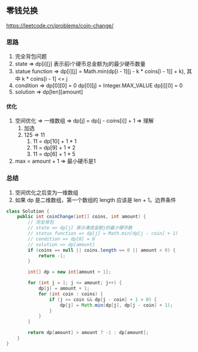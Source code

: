 ## 零钱兑换

<https://leetcode.cn/problems/coin-change/>

### 思路

1. 完全背包问题
2. state => dp[i][j] 表示前i个硬币总金额为j的最少硬币数量
3. statue function => dp[i][j] = Math.min(dp[i - 1][j - k * coins[i - 1]] + k), 其中 k * coins[i - 1] <= j
4. condition => dp[0][0] = 0 dp[0][j] = Integer.MAX_VALUE dp[i][0] = 0
5. solution => dp[len][amount]

#### 优化

1. 空间优化 => 一维数组 => dp[j] = dp[j - coins[i]] + 1 => 理解
    1. 加选
    2. 125 => 11
        1. 11 = dp[10] + 1 * 1
        2. 11 = dp[9] + 1 * 2
        3. 11 = dp[6] + 1 * 5
2. max = amount + 1 => 最小硬币是1

### 总结

1. 空间优化之后变为一维数组
2. 如果 dp 是二维数组，第一个数组的 length 应该是 len + 1。边界条件

```java
class Solution {
    public int coinChange(int[] coins, int amount) {
        // 完全背包
        // state => dp[j] 表示凑成金额j的最少硬币数
        // status function => dp[j] = Math.min(dp[j - coin] + 1)
        // condition => dp[0] = 0 
        // solution => dp[amount]
        if (coins == null || coins.length == 0 || amount < 0) {
            return -1;
        }

        int[] dp = new int[amount + 1];

        for (int j = 1; j <= amount; j++) {
            dp[j] = amount + 1;
            for (int coin : coins) {
                if (j >= coin && dp[j - coin] + 1 > 0) {
                    dp[j] = Math.min(dp[j], dp[j - coin] + 1);
                }
            }
        }

        return dp[amount] > amount ? -1 : dp[amount];
    }
}
```

